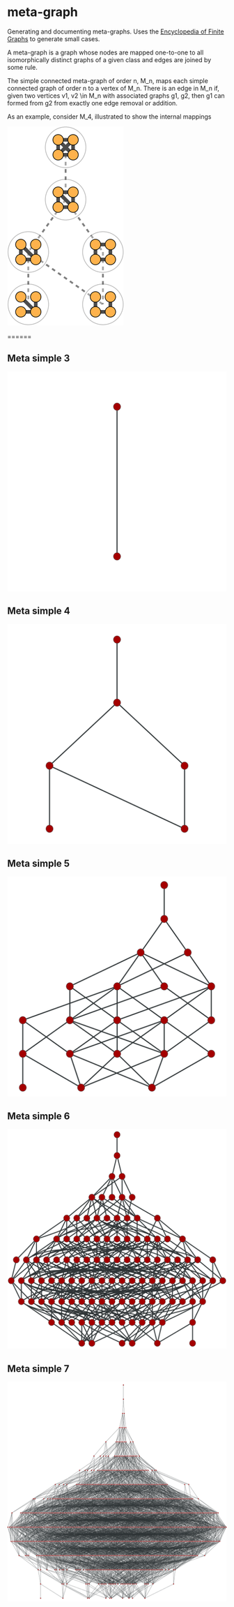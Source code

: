 meta-graph
==========

Generating and documenting meta-graphs. Uses the [Encyclopedia of Finite Graphs](https://github.com/thoppe/Encyclopedia-of-Finite-Graphs) to generate small cases.

A meta-graph is a graph whose nodes are mapped one-to-one to all isomorphically distinct graphs of a given class and edges are joined by some rule.

The simple connected meta-graph of order n, M_n, maps each simple connected graph of order n to a vertex of M_n. There is an edge in M_n if, given two vertices v1, v2 \in M_n with associated graphs g1, g2, then g1 can formed from g2 from exactly one edge removal or addition.

As an example, consider M_4, illustrated to show the internal mappings

![](figures/example_4.png)

======

## Meta simple 3
![](figures/meta_simple_3.png)

## Meta simple 4
![](figures/meta_simple_4.png)

## Meta simple 5
![](figures/meta_simple_5.png)

## Meta simple 6
![](figures/meta_simple_6.png)

## Meta simple 7
![](figures/meta_simple_7.png)


